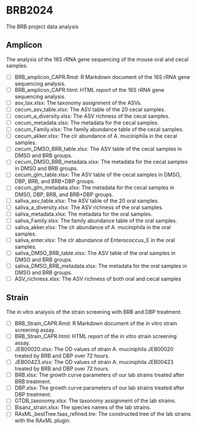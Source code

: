 # BRB2024
The BRB project data analysis

## Amplicon
The analysis of the 16S rRNA gene sequencing of the mouse oral and cecal samples. 
- [ ] BRB_amplicon_CAPR.Rmd: R Markdown document of the 16S rRNA gene sequencing analysis. 
- [ ] BRB_amplicon_CAPR.html: HTML report of the 16S rRNA gene sequencing analysis.
- [ ] asv_tax.xlsx: The taxonomy assignment of the ASVs.
- [ ] cecum_asv_table.xlsx: The ASV table of the 20 cecal samples.
- [ ] cecum_a_diversity.xlsx: The ASV richness of the cecal samples.
- [ ] cecum_metadata.xlsx: The metadata for the cecal samples.
- [ ] cecum_Family.xlsx: The family abundance table of the cecal samples.
- [ ] cecum_akker.xlsx: The clr abundance of A. muciniphila in the cecal samples.
- [ ] cecum_DMSO_BRB_table.xlsx: The ASV table of the cecal samples in DMSO and BRB groups.
- [ ] cecum_DMSO_BRB_metadata.xlsx: The metadata for the cecal samples in DMSO and BRB groups.
- [ ] cecum_glm_table.xlsx: The ASV table of the cecal samples in DMSO, DBP, BRB, and BRB+DBP groups.
- [ ] cecum_glm_metadata.xlsx: The metadata for the cecal samples in DMSO, DBP, BRB, and BRB+DBP groups.
- [ ] saliva_asv_table.xlsx: The ASV table of the 20 oral samples.
- [ ] saliva_a_diversity.xlsx: The ASV richness of the oral samples.
- [ ] saliva_metadata.xlsx: The metadata for the oral  samples.
- [ ] saliva_Family.xlsx: The family abundance table of the oral  samples.
- [ ] saliva_akker.xlsx: The clr abundance of A. muciniphila in the oral  samples.
- [ ] saliva_enter.xlsx: The clr abundance of Enterococcus_E in the oral  samples.
- [ ] saliva_DMSO_BRB_table.xlsx: The ASV table of the oral  samples in DMSO and BRB groups.
- [ ] saliva_DMSO_BRB_metadata.xlsx: The metadata for the oral  samples in DMSO and BRB groups.
- [ ] ASV_richness.xlsx: The ASV richness of both oral and cecal samples

## Strain
The in vitro analysis of the strain screening with BRB and DBP treatment. 
- [ ] BRB_Strain_CAPR.Rmd: R Markdown document of the in vitro strain screening assay. 
- [ ] BRB_Strain_CAPR.html: HTML report of the in vitro strain screening assay.
- [ ] JEB00020.xlsx: The OD values of strain A. muciniphila JEB00020 treated by BRB and DBP over 72 hours.
- [ ] JEB00423.xlsx: The OD values of strain A. muciniphila JEB00423 treated by BRB and DBP over 72 hours.
- [ ] BRB.xlsx: The growth curve parameters of our lab strains treated after BRB treatment.
- [ ] DBP.xlsx: The growth curve parameters of our lab strains treated after DBP treatment.
- [ ] GTDB_taxonomy.xlsx: The taxonomy assignment of the lab strains. 
- [ ] Bisanz_strain.xlsx: The species names of the lab strains.
- [ ] RAxML_bestTree.faas_refined.tre: The constructed tree of the lab strains with the RAxML plugin.
